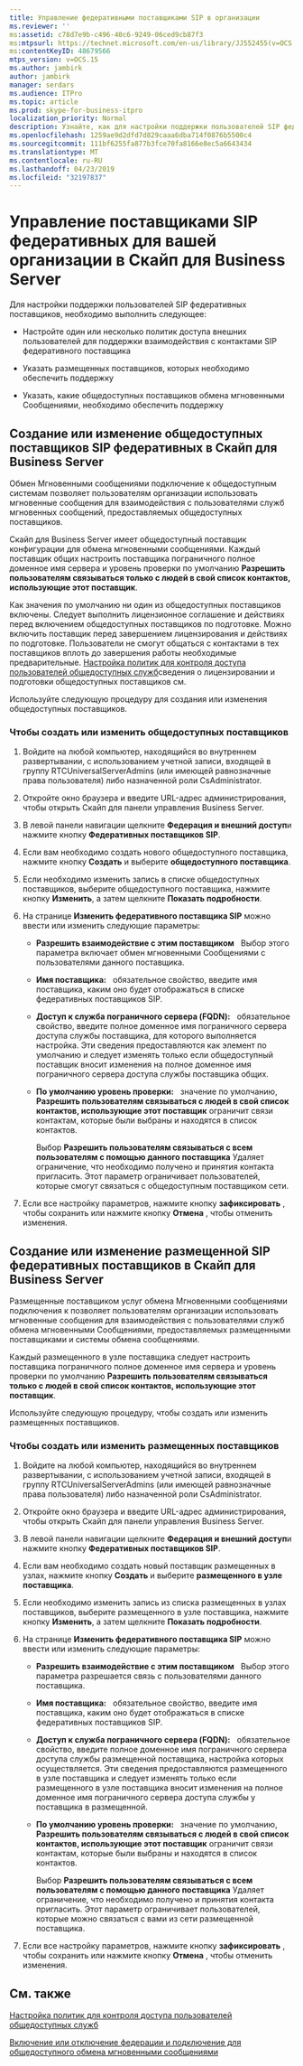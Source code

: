 ```yaml
---
title: Управление федеративными поставщиками SIP в организации
ms.reviewer: ''
ms:assetid: c78d7e9b-c496-40c6-9249-06ced9cb87f3
ms:mtpsurl: https://technet.microsoft.com/en-us/library/JJ552455(v=OCS.15)
ms:contentKeyID: 48679566
mtps_version: v=OCS.15
ms.author: jambirk
author: jambirk
manager: serdars
ms.audience: ITPro
ms.topic: article
ms.prod: skype-for-business-itpro
localization_priority: Normal
description: Узнайте, как для настройки поддержки пользователей SIP федеративных поставщиков.
ms.openlocfilehash: 1259ae9d2dfd7d829caaa6dba714f0876b5500c4
ms.sourcegitcommit: 111bf6255fa877b3fce70fa8166e8ec5a6643434
ms.translationtype: MT
ms.contentlocale: ru-RU
ms.lasthandoff: 04/23/2019
ms.locfileid: "32197837"
---
```

# <a name="manage-sip-federated-providers-for-your-organization-in-skype-for-business-server"></a>Управление поставщиками SIP федеративных для вашей организации в Скайп для Business Server

Для настройки поддержки пользователей SIP федеративных поставщиков, необходимо выполнить следующее:

  - Настройте один или несколько политик доступа внешних пользователей для поддержки взаимодействия с контактами SIP федеративного поставщика

  - Указать размещенных поставщиков, которых необходимо обеспечить поддержку

  - Указать, какие общедоступных поставщиков обмена мгновенными Сообщениями, необходимо обеспечить поддержку

## <a name="create-or-edit-public-sip-federated-providers-in-skype-for-business-server"></a>Создание или изменение общедоступных поставщиков SIP федеративных в Скайп для Business Server

Обмен Мгновенными сообщениями подключение к общедоступным системам позволяет пользователям организации использовать мгновенные сообщения для взаимодействия с пользователями служб мгновенных сообщений, предоставляемых общедоступных поставщиков.

Скайп для Business Server имеет общедоступный поставщик конфигурации для обмена мгновенными сообщениями. Каждый поставщик общих настроить поставщика пограничного полное доменное имя сервера и уровень проверки по умолчанию **Разрешить пользователям связываться только с людей в свой список контактов, использующие этот поставщик**.

Как значения по умолчанию ни один из общедоступных поставщиков включены. Следует выполнить лицензионное соглашение и действиях перед включением общедоступных поставщиков по подготовке. Можно включить поставщик перед завершением лицензирования и действиях по подготовке. Пользователи не смогут общаться с контактами в тех поставщиков вплоть до завершения работы необходимые предварительные. [Настройка политик для контроля доступа пользователей общедоступных служб](../external-access-policies/configure-policies-to-control-public-user-access.md)сведения о лицензировании и подготовки общедоступных поставщиков см.

Используйте следующую процедуру для создания или изменения общедоступных поставщиков.


### <a name="to-create-or-edit-public-providers"></a>Чтобы создать или изменить общедоступных поставщиков

1.  Войдите на любой компьютер, находящийся во внутреннем развертывании, с использованием учетной записи, входящей в группу RTCUniversalServerAdmins (или имеющей равнозначные права пользователя) либо назначенной роли CsAdministrator.

2.  Откройте окно браузера и введите URL-адрес администрирования, чтобы открыть Скайп для панели управления Business Server. 

3.  В левой панели навигации щелкните **Федерация и внешний доступ**и нажмите кнопку **Федеративных поставщиков SIP**.

4.  Если вам необходимо создать нового общедоступного поставщика, нажмите кнопку **Создать** и выберите **общедоступного поставщика**.

5.  Если необходимо изменить запись в списке общедоступных поставщиков, выберите общедоступного поставщика, нажмите кнопку **Изменить**, а затем щелкните **Показать подробности**.

6.  На странице **Изменить федеративного поставщика SIP** можно ввести или изменить следующие параметры:
    
      - **Разрешить взаимодействие с этим поставщиком**   Выбор этого параметра включает обмен мгновенными Сообщениями с пользователями данного поставщика.
    
      - **Имя поставщика:**   обязательное свойство, введите имя поставщика, каким оно будет отображаться в списке федеративных поставщиков SIP.
    
      - **Доступ к служба пограничного сервера (FQDN):**   обязательное свойство, введите полное доменное имя пограничного сервера доступа службы поставщика, для которого выполняется настройка. Эти сведения предоставляются как элемент по умолчанию и следует изменять только если общедоступный поставщик вносит изменения на полное доменное имя пограничного сервера доступа службы поставщика общих.
    
      - **По умолчанию уровень проверки:**   значение по умолчанию, **Разрешить пользователям связываться с людей в свой список контактов, использующие этот поставщик** ограничит связи контактам, которые были выбраны и находятся в список контактов.
        
        Выбор **Разрешить пользователям связываться с всем пользователям с помощью данного поставщика** Удаляет ограничение, что необходимо получено и принятия контакта пригласить. Этот параметр ограничивает пользователей, которые смогут связаться с общедоступным поставщиком сети.

7.  Если все настройку параметров, нажмите кнопку **зафиксировать** , чтобы сохранить или нажмите кнопку **Отмена** , чтобы отменить изменения.

## <a name="create-or-edit-hosted-sip-federated-providers-in-skype-for-business-server"></a>Создание или изменение размещенной SIP федеративных поставщиков в Скайп для Business Server

Размещенные поставщиком услуг обмена Мгновенными сообщениями подключения к позволяет пользователям организации использовать мгновенные сообщения для взаимодействия с пользователями служб обмена мгновенными Сообщениями, предоставляемых размещенными поставщиками и системы обмена сообщениями.

Каждый размещенного в узле поставщика следует настроить поставщика пограничного полное доменное имя сервера и уровень проверки по умолчанию **Разрешить пользователям связываться только с людей в свой список контактов, использующие этот поставщик**.

Используйте следующую процедуру, чтобы создать или изменить размещенных поставщиков.

### <a name="to-create-or-edit-hosted-providers"></a>Чтобы создать или изменить размещенных поставщиков

1.  Войдите на любой компьютер, находящийся во внутреннем развертывании, с использованием учетной записи, входящей в группу RTCUniversalServerAdmins (или имеющей равнозначные права пользователя) либо назначенной роли CsAdministrator.

2.  Откройте окно браузера и введите URL-адрес администрирования, чтобы открыть Скайп для панели управления Business Server. 

3.  В левой панели навигации щелкните **Федерация и внешний доступ**и нажмите кнопку **Федеративных поставщиков SIP**.

4.  Если вам необходимо создать новый поставщик размещенных в узлах, нажмите кнопку **Создать** и выберите **размещенного в узле поставщика**.

5.  Если необходимо изменить запись из списка размещенных в узлах поставщиков, выберите размещенного в узле поставщика, нажмите кнопку **Изменить**, а затем щелкните **Показать подробности**.

6.  На странице **Изменить федеративного поставщика SIP** можно ввести или изменить следующие параметры:
    
      - **Разрешить взаимодействие с этим поставщиком**   Выбор этого параметра разрешается связь с пользователями данного поставщика.
    
      - **Имя поставщика:**   обязательное свойство, введите имя поставщика, каким оно будет отображаться в списке федеративных поставщиков SIP.
    
      - **Доступ к служба пограничного сервера (FQDN):**   обязательное свойство, введите полное доменное имя пограничного сервера доступа службы размещенной поставщика, настройка которых осуществляется. Эти сведения предоставляются размещенного в узле поставщика и следует изменять только если размещенного в узле поставщика вносит изменения на полное доменное имя пограничного сервера доступа службы у поставщика в размещенной.
    
      - **По умолчанию уровень проверки:**   значение по умолчанию, **Разрешить пользователям связываться с людей в свой список контактов, использующие этот поставщик** ограничит связи контактам, которые были выбраны и находятся в список контактов.
        
        Выбор **Разрешить пользователям связываться с всем пользователям с помощью данного поставщика** Удаляет ограничение, что необходимо получено и принятия контакта пригласить. Этот параметр ограничивает пользователей, которые можно связаться с вами из сети размещенной поставщика.

7.  Если все настройку параметров, нажмите кнопку **зафиксировать** , чтобы сохранить или нажмите кнопку **Отмена** , чтобы отменить изменения.


## <a name="see-also"></a>См. также


[Настройка политик для контроля доступа пользователей общедоступных служб](../external-access-policies/configure-policies-to-control-public-user-access.md)

[Включение или отключение федерации и подключение для общедоступного обмена мгновенными сообщениями](../access-edge/enable-or-disable-federation-and-public-im-connectivity.md)

